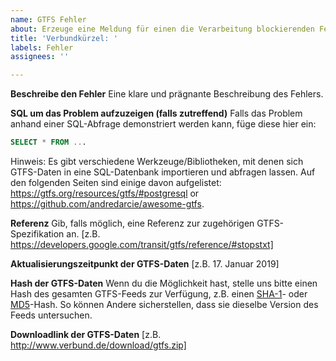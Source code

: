 ```yaml
---
name: GTFS Fehler
about: Erzeuge eine Meldung für einen die Verarbeitung blockierenden Fehler
title: 'Verbundkürzel: '
labels: Fehler
assignees: ''

---
```


**Beschreibe den Fehler**
Eine klare und prägnante Beschreibung des Fehlers.

**SQL um das Problem aufzuzeigen (falls zutreffend)**
Falls das Problem anhand einer SQL-Abfrage demonstriert werden kann, füge diese hier ein:

```SQL
SELECT * FROM ...
```

Hinweis: Es gibt verschiedene Werkzeuge/Bibliotheken, mit denen sich GTFS-Daten in eine SQL-Datenbank importieren und abfragen lassen. Auf den folgenden Seiten sind einige davon aufgelistet: https://gtfs.org/resources/gtfs/#postgresql or https://github.com/andredarcie/awesome-gtfs.

**Referenz**
Gib, falls möglich, eine Referenz zur zugehörigen GTFS-Spezifikation an.
[z.B. https://developers.google.com/transit/gtfs/reference/#stopstxt]

**Aktualisierungszeitpunkt der GTFS-Daten**
[z.B. 17. Januar 2019]

**Hash der GTFS-Daten**
Wenn du die Möglichkeit hast, stelle uns bitte einen Hash des gesamten GTFS-Feeds zur Verfügung, z.B. einen [SHA-1](https://en.wikipedia.org/wiki/SHA-1)- oder [MD5](https://en.wikipedia.org/wiki/MD5)-Hash. So können Andere sicherstellen, dass sie dieselbe Version des Feeds untersuchen.

**Downloadlink der GTFS-Daten**
[z.B. http://www.verbund.de/download/gtfs.zip]
